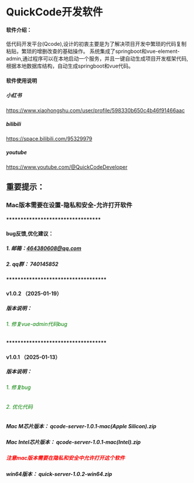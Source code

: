 # QuickCode开发软件

#### 软件介绍：
低代码开发平台(Qcode),设计的初衷主要是为了解决项目开发中繁琐的代码复制粘贴，繁琐的增删改查的基础操作。
系统集成了springboot和vue-element-admin,通过程序可以在本地启动一个服务，并且一键自动生成项目开发框架代码,根据本地数据库结构，自动生成springboot和vue代码。


#### 软件使用说明

##### 小红书
https://www.xiaohongshu.com/user/profile/598330b650c4b46f91466aac

##### bilibili
https://space.bilibili.com/95329979

##### youtube
https://www.youtube.com/@QuickCodeDeveloper


## 重要提示：
### Mac版本需要在设置-隐私和安全-允许打开软件
#### *********************************
#### bug反馈,优化建议：
##### 1. 邮箱：464380608@qq.com
##### 2. qq群： 740145852 

#### ***********************************
#### v1.0.2 （2025-01-19）

##### 版本说明：

###### <span style="color:green">1. 修复vue-admin代码bug</span>


#### ***********************************
#### v1.0.1 （2025-01-13）

##### 版本说明：

###### <span style="color:green">1. 修复bug</span>
###### <span style="color:green">2. 优化代码</span>

##### Mac M芯片版本： **qcode-server-1.0.1-mac(Apple Silicon).zip**

##### Mac Intel芯片版本： **qcode-server-1.0.1-mac(Intel).zip**

##### **<span style="color:red">注意mac版本需要在隐私和安全中允许打开这个软件</span>**


##### win64版本： **quick-server-1.0.2-win64.zip**












